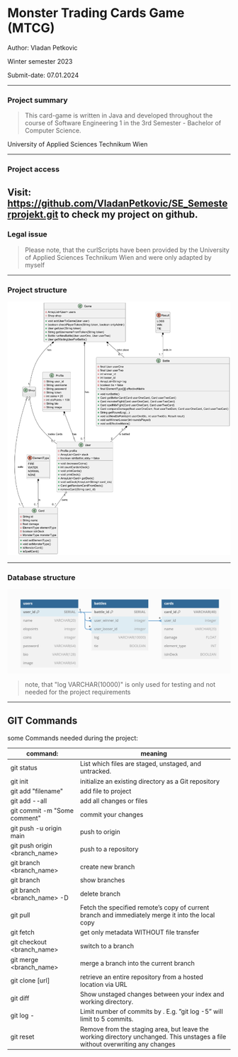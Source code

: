 # Monster Trading Cards Game (MTCG)

Author: Vladan Petkovic

Winter semester 2023

Submit-date: 07.01.2024

---
### Project summary

> This card-game is written in Java and developed throughout the course of 
> Software Engineering 1 in the 3rd Semester - Bachelor of Computer Science.

University of Applied Sciences Technikum Wien

---
### Project access
Visit: 
https://github.com/VladanPetkovic/SE_Semesterprojekt.git to check my project on github.
---
### Legal issue
> Please note, that the curlScripts have been provided by the University of Applied
> Sciences Technikum Wien and were only adapted by myself
---
### Project structure

![UML_diagram](src/main/java/org/example/frontend/uml.png)

---

### Database structure
![ER_diagram](src/main/java/org/example/backend/daos/ER_diagram.png)

> note, that "log VARCHAR(10000)" is only used for testing and not needed
> for the project requirements
---
## GIT Commands
some Commands needed during the project:

| command:                      | meaning                                                                                                                              |
|-------------------------------|--------------------------------------------------------------------------------------------------------------------------------------|
| git status                    | List which files are staged, unstaged, and untracked.                                                                                |
| git init                      | initialize an existing directory as a Git repository                                                                                 |
| git add "filename"            | add file to project                                                                                                                  |
| git add --all                 | add all changes or files                                                                                                             |
| git commit -m "Some comment"  | commit your changes                                                                                                                  |
| git push -u origin main       | push to origin                                                                                                                       |
| git push origin <branch_name> | push to a repository                                                                                                                 | 
| git branch <branch_name>      | create new branch                                                                                                                    |
| git branch                    | show branches                                                                                                                        |
| git branch <branch_name> -D   | delete branch                                                                                                                        |
| git pull <remote>             | Fetch the specified remote’s copy of current branch and immediately merge it into the local copy                                     |
| git fetch <remote>            | get only metadata WITHOUT file transfer                                                                                              |
| git checkout <branch_name>    | switch to a branch                                                                                                                   |
| git merge <branch_name>       | merge a branch into the current branch                                                                                               |
| git clone [url]               | retrieve an entire repository from a hosted location via URL                                                                         |
| git diff                      | Show unstaged changes between your index and working directory.                                                                      |
| git log -<limit>              | Limit number of commits by <limit>. E.g. ”git log -5” will limit to 5 commits.                                                       |
| git reset <file>              | Remove <file> from the staging area, but leave the working directory unchanged. This unstages a file without overwriting any changes |
